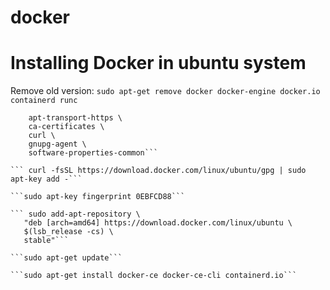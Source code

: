 # docker

# Installing Docker in ubuntu system
Remove old version:
```sudo apt-get remove docker docker-engine docker.io containerd runc```

```sudo apt-get install \
    apt-transport-https \
    ca-certificates \
    curl \
    gnupg-agent \
    software-properties-common```

``` curl -fsSL https://download.docker.com/linux/ubuntu/gpg | sudo apt-key add -```

```sudo apt-key fingerprint 0EBFCD88```

``` sudo add-apt-repository \
   "deb [arch=amd64] https://download.docker.com/linux/ubuntu \
   $(lsb_release -cs) \
   stable"```

```sudo apt-get update```

```sudo apt-get install docker-ce docker-ce-cli containerd.io```


